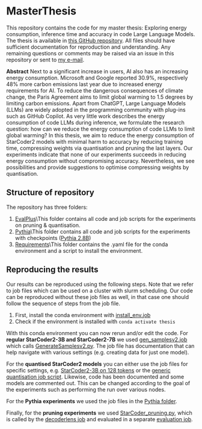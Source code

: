 # MasterThesis
This repository contains the code for my master thesis: Exploring energy consumption, inference time and accuracy in code Large Language Models. The thesis is available in [this GitHub repository](https://github.com/PepijndeReus/MasterThesis/blob/main/MScThesis_PepijndeReus.pdf). All files should have sufficient documentation for reproduction and understanding. Any remaining questions or comments may be raised via an issue in this repository or sent to [my e-mail](mailto:p.dereus@uva.nl).

**Abstract** 
Next to a significant increase in users, AI also has an increasing energy consumption. Microsoft and Google reported 30.9%, respectively 48% more carbon emissions last year due to increased energy requirements for AI. To reduce the dangerous consequences of climate change, the Paris Agreement aims to limit global warming to 1.5 degrees by limiting carbon emissions. Apart from ChatGPT, Large Language Models (LLMs) are widely adopted in the programming community with plug-ins such as GitHub Copilot. As very little work describes the energy consumption of code LLMs during inference, we formulate the research question: how can we reduce the energy consumption of code LLMs to limit global warming? In this thesis, we aim to reduce the energy consumption of StarCoder2 models with minimal harm to accuracy by reducing training time, compressing weights via quantisation and pruning the last layers. Our experiments indicate that none of our experiments succeeds in reducing energy consumption without compromising accuracy. Nevertheless, we see possibilities and provide suggestions to optimise compressing weights by quantisation.

##  Structure of repository
The repository has three folders:
1. [EvalPlus](https://github.com/PepijndeReus/MasterThesis/tree/main/EvalPlus)\This folder contains all code and job scripts for the experiments on pruning & quantisation.
2. [Pythia](https://github.com/PepijndeReus/MasterThesis/tree/main/Pythia)\This folder contains all code and job scripts for the experiments with checkpoints ([Pythia 2.8B](https://huggingface.co/EleutherAI/pythia-2.8b))
3. [Requirements](https://github.com/PepijndeReus/MasterThesis/tree/main/job_files)\This folder contains the .yaml file for the conda environment and a script to install the environment.

## Reproducing the results
Our results can be reproduced using the following steps. Note that we refer to job files which can be used on a cluster with slurm scheduling. Our code can be reproduced without these job files as well, in that case one should follow the sequence of steps from the job file.
1. First, install the conda environment with [install_env.job](https://github.com/PepijndeReus/MasterThesis/blob/main/job_files/install_env.job)
2. Check if the environment is installed with `conda activate thesis`

With this conda environment you can now rerun and/or edit the code.
For **regular StarCoder2-3B and StarCoder2-7B** we used [gen_samplesv2.job](https://github.com/PepijndeReus/MasterThesis/blob/main/EvalPlus/gen_samplesv2.job) which calls [GenerateSamplesv2.py](https://github.com/PepijndeReus/MasterThesis/blob/main/EvalPlus/GenerateSamplesv2.py). The job file has documentation that can help navigate with various settings (e.g. creating data for just one model).

For the **quantised StarCoder2 models** you can either use the job files for specific settings, e.g. [StarCoder2-3B on 128 tokens](https://github.com/PepijndeReus/MasterThesis/blob/main/EvalPlus/gen_samples_quantised_3b_128.job) or the [generic quantisation job script](https://github.com/PepijndeReus/MasterThesis/blob/main/EvalPlus/gen_samples_quantised.job). Likewise, code has been documented and some models are commented out. This can be changed according to the goal of the experiments such as performing the run over various nodes.

For the **Pythia experiments** we used the job files in the [Pythia folder](https://github.com/PepijndeReus/MasterThesis/tree/main/Pythia). 

Finally, for the **pruning experiments** we used [StarCoder_pruning.py](https://github.com/PepijndeReus/MasterThesis/blob/main/EvalPlus/StarCoder_pruning.py), which is called by the [decoderlens job](https://github.com/PepijndeReus/MasterThesis/blob/main/EvalPlus/decoderlens.job) and evaluated in a separate [evaluation job](https://github.com/PepijndeReus/MasterThesis/blob/main/EvalPlus/evaluate_pruning.job).